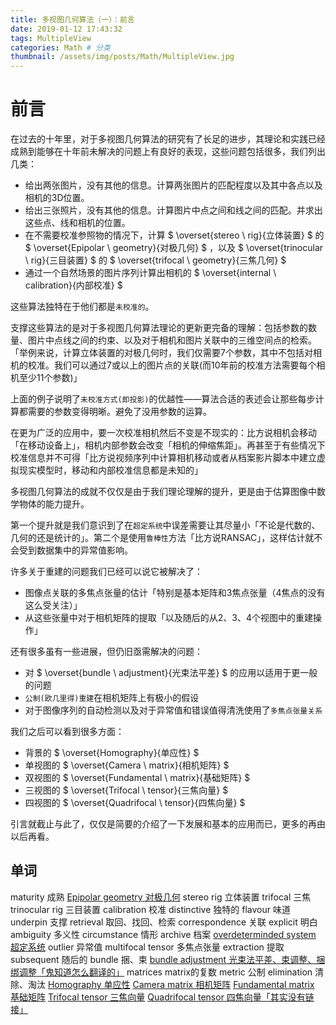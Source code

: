 ```yaml
---
title: 多视图几何算法（一）：前言
date: 2019-01-12 17:43:32
tags: MultipleView
categories: Math # 分类
thumbnail: /assets/img/posts/Math/MultipleView.jpg
---
```


# 前言

在过去的十年里，对于多视图几何算法的研究有了长足的进步，其理论和实践已经成熟到能够在十年前未解决的问题上有良好的表现，这些问题包括很多，我们列出几类：

- 给出两张图片，没有其他的信息。计算两张图片的匹配程度以及其中各点以及相机的3D位置。
- 给出三张照片，没有其他的信息。计算图片中点之间和线之间的匹配。并求出这些点、线和相机的位置。
- 在不需要校准参照物的情况下，计算 $ \overset{stereo \ rig}{立体装置} $ 的 $ \overset{Epipolar \  geometry}{对极几何} $ ，以及 $ \overset{trinocular \ rig}{三目装置} $ 的 $ \overset{trifocal \ geometry}{三焦几何} $
- 通过一个自然场景的图片序列计算出相机的 $ \overset{internal \ calibration}{内部校准} $ 

这些算法独特在于他们都是`未校准的`。

支撑这些算法的是对于多视图几何算法理论的更新更完备的理解：包括参数的数量、图片中点线之间的约束、以及对于相机和图片关联中的三维空间点的检索。「举例来说，计算立体装置的对极几何时，我们仅需要7个参数，其中不包括对相机的校准。我们可以通过7或以上的图片点的关联(而10年前的校准方法需要每个相机至少11个参数)」

上面的例子说明了`未校准方式(即投影)`的优越性——算法合适的表述会让那些每步计算都需要的参数变得明晰。避免了没用参数的运算。

在更为广泛的应用中，要一次校准相机然后不变是不现实的：比方说相机会移动「在移动设备上」，相机内部参数会改变「相机的伸缩焦距」。再甚至于有些情况下校准信息并不可得「比方说视频序列中计算相机移动或者从档案影片脚本中建立虚拟现实模型时，移动和内部校准信息都是未知的」

多视图几何算法的成就不仅仅是由于我们理论理解的提升，更是由于估算图像中数学物体的能力提升。

第一个提升就是我们意识到了在`超定系统`中误差需要让其尽量小「不论是代数的、几何的还是统计的」。第二个是使用`鲁棒性`方法「比方说RANSAC」，这样估计就不会受到数据集中的异常值影响。

许多关于重建的问题我们已经可以说它被解决了：

- 图像点关联的多焦点张量的估计「特别是基本矩阵和3焦点张量（4焦点的没有这么受关注）」
- 从这些张量中对于相机矩阵的提取「以及随后的从2、3、4个视图中的重建操作」

还有很多虽有一些进展，但仍旧亟需解决的问题：

- 对 $ \overset{bundle \ adjustment}{光束法平差} $ 的应用以适用于更一般的问题
- `公制(欧几里得)重建`在相机矩阵上有极小的假设
- 对于图像序列的自动检测以及对于异常值和错误值得清洗使用了`多焦点张量关系`

我们之后可以看到很多方面：

- 背景的 $ \overset{Homography}{单应性} $ 
- 单视图的 $ \overset{Camera \  matrix}{相机矩阵} $ 
- 双视图的 $ \overset{Fundamental \  matrix}{基础矩阵} $ 
- 三视图的 $ \overset{Trifocal \  tensor}{三焦向量} $ 
- 四视图的 $ \overset{Quadrifocal \  tensor}{四焦向量} $ 

引言就截止与此了，仅仅是简要的介绍了一下发展和基本的应用而已，更多的再由以后再看。

## 单词

maturity 成熟
[Epipolar geometry 对极几何](https://en.wikipedia.org/wiki/Epipolar_geometry) 
stereo rig 立体装置
trifocal 三焦
trinocular rig 三目装置
calibration 校准
distinctive 独特的
flavour 味道
underpin 支撑
retrieval 取回、找回、检索
correspondence 关联
explicit 明白
ambiguity 多义性
circumstance 情形
archive 档案
[overdeterminded system 超定系统](https://en.wikipedia.org/wiki/Overdetermined_system) 
outlier 异常值
multifocal tensor 多焦点张量
extraction 提取
subsequent 随后的
bundle 捆、束
[bundle adjustment 光束法平差、束调整、捆绑调整「鬼知道怎么翻译的」](https://en.wikipedia.org/wiki/Bundle_adjustment) 
matrices matrix的复数
metric 公制
elimination 清除、淘汰
[Homography 单应性](https://en.wikipedia.org/wiki/Homography_(computer_vision)) 
[Camera matrix 相机矩阵](https://en.wikipedia.org/wiki/Camera_matrix) 
[Fundamental matrix 基础矩阵](https://en.wikipedia.org/wiki/Fundamental_matrix_(computer_vision)) 
[Trifocal tensor 三焦向量](https://en.wikipedia.org/wiki/Trifocal_tensor) 
[Quadrifocal tensor 四焦向量「其实没有链接」](#) 